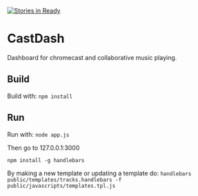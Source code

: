 [![Stories in Ready](https://badge.waffle.io/KeizerDev/CastDash.png?label=ready&title=Ready)](https://waffle.io/KeizerDev/CastDash)
# CastDash
Dashboard for chromecast and collaborative music playing.

## Build
Build with:
``npm install``

## Run
Run with:
``node app.js``

Then go to 127.0.0.1:3000


``npm install -g handlebars``


By making a new template or updating a template do:
``handlebars public/templates/tracks.handlebars -f public/javascripts/templates.tpl.js``
